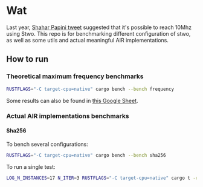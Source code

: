 # Wat

Last year,
[Shahar Papini tweet](https://x.com/PapiniShahar/status/1831402791400812624)
suggested that it's possible to reach 10Mhz using Stwo. This repo is for
benchmarking different configuration of stwo, as well as some utils and actual
meaningful AIR implementations.

## How to run

### Theoretical maximum frequency benchmarks

```bash
RUSTFLAGS="-C target-cpu=native" cargo bench --bench frequency
```

Some results can also be found in
[this Google Sheet](https://docs.google.com/spreadsheets/d/1MEiPB4X7zjQgXYMV5Uk0t0JzbnBf024zYWQTREIyj8Q/edit?usp=sharing).

### Actual AIR implementations benchmarks

#### Sha256

To bench several configurations:

```bash
RUSTFLAGS="-C target-cpu=native" cargo bench --bench sha256
```

To run a single test:

```bash
LOG_N_INSTANCES=17 N_ITER=3 RUSTFLAGS="-C target-cpu=native" cargo t -r test_prove_sha256
```
